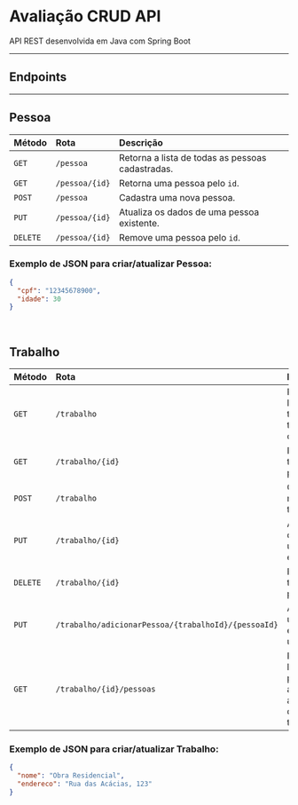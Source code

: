 # Avaliação CRUD API

API REST desenvolvida em Java com Spring Boot

---

## Endpoints

---

##  Pessoa

| Método | Rota               | Descrição                                  |
|:--------|:-------------------|:--------------------------------------------|
| `GET`    | `/pessoa`            | Retorna a lista de todas as pessoas cadastradas. |
| `GET`    | `/pessoa/{id}`       | Retorna uma pessoa pelo `id`.                      |
| `POST`   | `/pessoa`            | Cadastra uma nova pessoa.                         |
| `PUT`    | `/pessoa/{id}`       | Atualiza os dados de uma pessoa existente.        |
| `DELETE` | `/pessoa/{id}`       | Remove uma pessoa pelo `id`.                      |

###  Exemplo de JSON para criar/atualizar Pessoa:

```json
{
  "cpf": "12345678900",
  "idade": 30
}
```
<br>

## Trabalho
| Método | Rota               | Descrição                                  |
|:--------|:-------------------|:--------------------------------------------|
| `GET`    | `/trabalho`            | Retorna a lista de todos os trabalhos cadastradas. |
| `GET`    | `/trabalho/{id}`       | Retorna uma trabalho pelo `id`.                      |
| `POST`   | `/trabalho`            | Cadastra um novo trabalho.                         |
| `PUT`    | `/trabalho/{id}`       | Atualiza os dados de um trabalho existente.        |
| `DELETE` | `/trabalho/{id}`       | Remove um trabalho pelo `id`.                      |
| `PUT`    | `/trabalho/adicionarPessoa/{trabalhoId}/{pessoaId}`       | Adiciona uma pessoa existente a um trabalho.        |
| `GET`    | `/trabalho/{id}/pessoas`       | Retorna a lista de pessoas associadas a um determinado trabalho.        |

###  Exemplo de JSON para criar/atualizar Trabalho:

```json
{
  "nome": "Obra Residencial",
  "endereco": "Rua das Acácias, 123"
}
```
